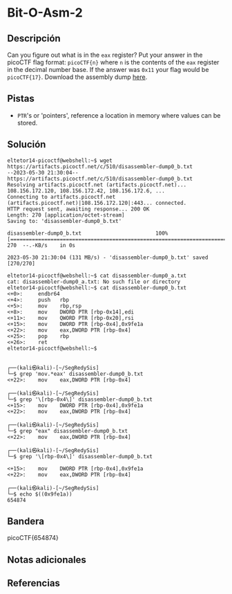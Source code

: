 # Bit-O-Asm-2

## Descripción
Can you figure out what is in the `eax` register? Put your answer in the picoCTF flag format: `picoCTF{n}` where `n` is the contents of the `eax` register in the decimal number base. If the answer was `0x11` your flag would be `picoCTF{17}`. Download the assembly dump [here](https://artifacts.picoctf.net/c/510/disassembler-dump0_b.txt).

## Pistas
- `PTR`'s or 'pointers', reference a location in memory where values can be stored.

## Solución

```
eltetor14-picoctf@webshell:~$ wget https://artifacts.picoctf.net/c/510/disassembler-dump0_b.txt
--2023-05-30 21:30:04--  https://artifacts.picoctf.net/c/510/disassembler-dump0_b.txt
Resolving artifacts.picoctf.net (artifacts.picoctf.net)... 108.156.172.120, 108.156.172.42, 108.156.172.6, ...
Connecting to artifacts.picoctf.net (artifacts.picoctf.net)|108.156.172.120|:443... connected.
HTTP request sent, awaiting response... 200 OK
Length: 270 [application/octet-stream]
Saving to: 'disassembler-dump0_b.txt'

disassembler-dump0_b.txt                        100%[======================================================================================================>]     270  --.-KB/s    in 0s      

2023-05-30 21:30:04 (131 MB/s) - 'disassembler-dump0_b.txt' saved [270/270]

eltetor14-picoctf@webshell:~$ cat disassembler-dump0_a.txt
cat: disassembler-dump0_a.txt: No such file or directory
eltetor14-picoctf@webshell:~$ cat disassembler-dump0_b.txt
<+0>:     endbr64 
<+4>:     push   rbp
<+5>:     mov    rbp,rsp
<+8>:     mov    DWORD PTR [rbp-0x14],edi
<+11>:    mov    QWORD PTR [rbp-0x20],rsi
<+15>:    mov    DWORD PTR [rbp-0x4],0x9fe1a
<+22>:    mov    eax,DWORD PTR [rbp-0x4]
<+25>:    pop    rbp
<+26>:    ret
eltetor14-picoctf@webshell:~$ 


┌──(kali㉿kali)-[~/SegRedySis]
└─$ grep 'mov.*eax' disassembler-dump0_b.txt                    
<+22>:    mov    eax,DWORD PTR [rbp-0x4]
 
┌──(kali㉿kali)-[~/SegRedySis]
└─$ grep '\[rbp-0x4\]' disassembler-dump0_b.txt
<+15>:    mov    DWORD PTR [rbp-0x4],0x9fe1a
<+22>:    mov    eax,DWORD PTR [rbp-0x4]

┌──(kali㉿kali)-[~/SegRedySis]
└─$ grep "eax" disassembler-dump0_b.txt
<+22>:    mov    eax,DWORD PTR [rbp-0x4]

┌──(kali㉿kali)-[~/SegRedySis]
└─$ grep '\[rbp-0x4\]' disassembler-dump0_b.txt

<+15>:    mov    DWORD PTR [rbp-0x4],0x9fe1a
<+22>:    mov    eax,DWORD PTR [rbp-0x4]

┌──(kali㉿kali)-[~/SegRedySis]
└─$ echo $((0x9fe1a))
654874

```

## Bandera
picoCTF{654874}

## Notas adicionales

## Referencias
